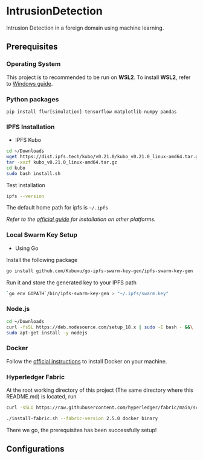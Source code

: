 # IntrusionDetection
Intrusion Detection in a foreign domain using machine learning.

## Prerequisites
### Operating System
This project is to recommended to be run on **WSL2**.
To install **WSL2**, refer to [Windows guide](https://learn.microsoft.com/en-us/windows/wsl/install).

### Python packages
`pip install flwr[simulation] tensorflow matplotlib numpy pandas`

### IPFS Installation
- IPFS Kubo
```sh
cd ~/Downloads
wget https://dist.ipfs.tech/kubo/v0.21.0/kubo_v0.21.0_linux-amd64.tar.gz
tar -xvzf kubo_v0.21.0_linux-amd64.tar.gz
cd kubo
sudo bash install.sh
```
Test installation
```sh
ipfs --version
```
The default home path for ipfs is `~/.ipfs`

*Refer to the [official guide](https://docs.ipfs.tech/install/command-line/#system-requirements) for installation on other platforms.* 

### Local Swarm Key Setup
- Using Go

Install the following package
```sh 
go install github.com/Kubuxu/go-ipfs-swarm-key-gen/ipfs-swarm-key-gen
```
Run it and store the generated key to your IPFS path
```sh
`go env GOPATH`/bin/ipfs-swarm-key-gen > "~/.ipfs/swarm.key"
```

### Node.js
```sh
cd ~/Downloads
curl -fsSL https://deb.nodesource.com/setup_18.x | sudo -E bash - &&\
sudo apt-get install -y nodejs
```

### Docker
Follow the [official instructions](https://docs.docker.com/get-docker/) to install Docker on your machine.

### Hyperledger Fabric
At the root working directory of this project (The same directory where this README.md) is located, run 
```sh
curl -sSLO https://raw.githubusercontent.com/hyperledger/fabric/main/scripts/install-fabric.sh && chmod +x install-fabric.sh

./install-fabric.sh --fabric-version 2.5.0 docker binary
```

There we go, the prerequisites has been successfully setup!

## Configurations